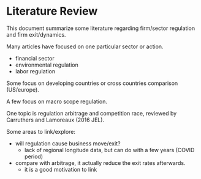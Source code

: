 # Literature Review

This document summarize some literature regarding firm/sector regulation and firm exit/dynamics.

Many articles have focused on one particular sector or action.
- financial sector
- environmental regulation
- labor regulation

Some focus on developing countries or cross countries comparison (US/europe).

A few focus on macro scope regulation.

One topic is regulation arbitrage and competition race, reviewed by Carruthers and Lamoreaux (2016 JEL). 

Some areas to link/explore:

- will regulation cause business move/exit?
  - lack of regional longitude data, but can do with a few years (COVID period)
- compare with arbitrage, it actually reduce the exit rates afterwards.
  - it is a good motivation to link
